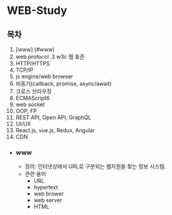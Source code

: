 # WEB-Study

## 목차   
1. [www] (#www)
2. web protocol
.3 w3c 웹 표준
4. HTTP/HTTPS
5. TCP/IP
6. js engine/web browser
7. 비동기(callback, promise, async/await)
8. 크로스 브라우징
9. ECMAScript6
10. web socket
11. OOP, FP
12. REST API, Open API, GraphQL
13. UI/UX
14. React.js, vue.js, Redux, Angular
15. CDN

* ### www
	+ 정의: 인터넷상에서 URL로 구분되는 웹자원을 찾는 정보 시스템.
	+ 관련 용어
		- URL
		- hypertext
		- web brower
		- web server
		- HTML